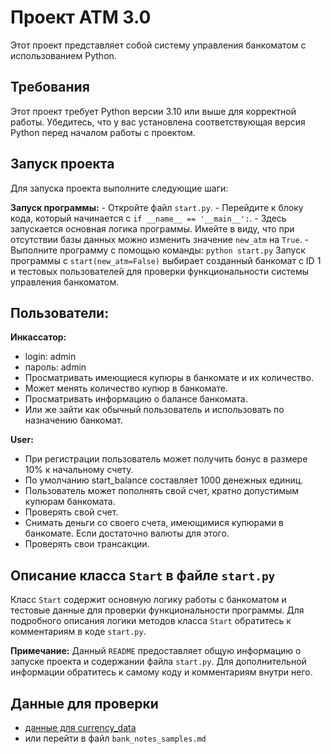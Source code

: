 # Проект ATM 3.0

Этот проект представляет собой систему управления банкоматом с использованием Python.

## Требования

Этот проект требует Python версии 3.10 или выше для корректной работы. Убедитесь, что у вас установлена соответствующая версия Python перед началом работы с проектом.

## Запуск проекта

Для запуска проекта выполните следующие шаги:

**Запуск программы:**
    - Откройте файл `start.py`.
    - Перейдите к блоку кода, который начинается с `if __name__ == '__main__':`.
    - Здесь запускается основная логика программы. Имейте в виду, что при отсутствии базы данных можно изменить значение `new_atm` на `True`.
    - Выполните программу с помощью команды:
    ```
    python start.py
    ```
    Запуск программы c `start(new_atm=False)` выбирает созданный банкомат с ID 1 и тестовых пользователей для проверки функциональности системы управления банкоматом.

## Пользователи:

**Инкассатор:**
- login: admin
- пароль: admin 
- Просматривать имеющиеся купюры в банкомате и их количество.
- Может менять количество купюр в банкомате. 
- Просматривать информацию о балансе банкомата.
- Или же зайти как обычный пользователь и использовать по назначению банкомат.

**User:**
- При регистрации пользователь может получить бонус в размере 10% к начальному счету. 
- По умолчанию start_balance составляет 1000 денежных единиц.
- Пользователь может пополнять свой счет, кратно допустимым купюрам банкомата.
- Проверять свой счет.
- Снимать деньги со своего счета, имеющимися купюрами в банкомате. Если достаточно валюты для этого.
- Проверять свои трансакции.
    

## Описание класса `Start` в файле `start.py`

Класс `Start` содержит основную логику работы с банкоматом и тестовые данные для проверки функциональности программы. Для подробного описания логики методов класса `Start` обратитесь к комментариям в коде `start.py`.

**Примечание:** Данный `README` предоставляет общую информацию о запуске проекта и содержании файла `start.py`. Для дополнительной информации обратитесь к самому коду и комментариям внутри него.

## Данные для проверки

- [данные для currency_data](https://github.com/F-redy/homework_for_geekhub/blob/master/HT_12/atm_3_0/bank_notes_samples.md)
- или перейти в файл `bank_notes_samples.md`
